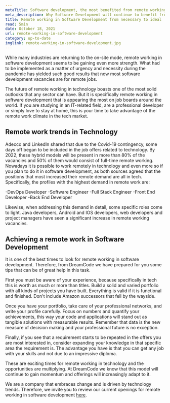 ```yaml
---
metaTitle: Software development, the most benefited from remote working
meta_description: Why Software Development will continue to benefit from telework trends in 2022 and the future of remote working in technology
title: Remote working in Software Development from necessary to ideal
read: 5min
date: October 18, 2021
url: remote-working-in-software-development
category: up-to-date
imglink: remote-working-in-software-development.jpg
---
```


While many industries are returning to the on-site mode, remote working in software development seems to be gaining even more strength. What had to be implemented as a matter of urgency and necessity during the pandemic has yielded such good results that now most software development vacancies are for remote jobs.

The future of remote working in technology boasts one of the most solid outlooks that any sector can have. But it is specifically remote working in software development that is appearing the most on job boards around the world. If you are studying in an IT-related field, are a professional developer or simply love to stay at home, this is your time to take advantage of the remote work climate in the tech market.

## **Remote work trends in Technology**

Adecco and LinkedIn shared that due to the Covid-19 contingency, some days off began to be included in the job offers related to technology. By 2022, these hybrid models will be present in more than 80% of the vacancies and 50% of them would consist of full-time remote working.
Nowadays it is possible to work remotely in technology and even more so if you plan to do it in software development, as both sources agreed that the positions that most increased their remote demand are all in tech. Specifically, the profiles with the highest demand in remote work are:

-DevOps Developer
-Software Engineer
-Full Stack Engineer
-Front End Developer
-Back End Developer

Likewise, when addressing this demand in detail, some specific roles come to light. Java developers, Android and IOS developers, web developers and project managers have seen a significant increase in remote working vacancies.

## **Achieving a remote work in Software Development**

It is one of the best times to look for remote working in software development. Therefore, from DreamCode we have prepared for you some tips that can be of great help in this task.

First you must be aware of your experience, because specifically in tech this is worth as much or more than titles. Build a solid and varied portfolio with all kinds of projects you have built. Everything is valid if it is functional and finished. Don't include Amazon successors that fell by the wayside.

Once you have your portfolio, take care of your professional networks, and write your profile carefully. Focus on numbers and quantify your achievements, this way your code and applications will stand out as tangible solutions with measurable results. Remember that data is the new measure of decision making and your professional future is no exception.

Finally, if you see that a requirement starts to be repeated in the offers you are most interested in, consider expanding your knowledge in that specific area the requirement is. The advantage you have is that you can get any job with your skills and not due to an impressive diploma.

These are exciting times for remote working in technology and the opportunities are multiplying. At DreamCode we know that this model will continue to gain momentum and offerings will increasingly adapt to it.

We are a company that embraces change and is driven by technology trends. Therefore, we invite you to review our current openings for remote working in software development [here](https://www.dreamcodesoft.com/en/careers).
